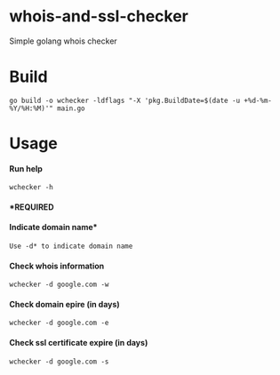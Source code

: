 # whois-and-ssl-checker
Simple golang whois checker

# Build
``go build -o wchecker -ldflags "-X 'pkg.BuildDate=$(date -u +%d-%m-%Y/%H:%M)'" main.go``

# Usage
#### Run help

``wchecker -h``

#### *REQUIRED
#### Indicate domain name*
``Use -d* to indicate domain name``

#### Check whois information

``wchecker -d google.com -w``

#### Check domain epire (in days)

``wchecker -d google.com -e``


#### Check ssl certificate expire (in days)

``wchecker -d google.com -s``
